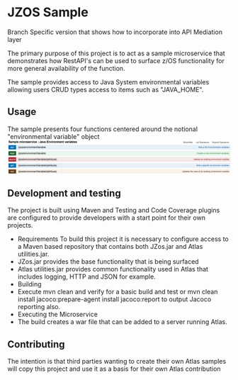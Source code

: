 # JZOS Sample

Branch Specific version that shows how to incorporate into API Mediation layer 

The primary purpose of this project is to act as a sample microservice that demonstrates how RestAPI's can be used to surface z/OS functionality for more general availability of the function.

The sample provides access to Java System environmental variables allowing users CRUD types access to items such as "JAVA_HOME".

## Usage
The sample presents four functions centered around the notional "environmental variable" object
![Image of swagger declariont](./swagger.png)

## Development and testing
The project is built using Maven and Testing and Code Coverage plugins are configured to provide developers with a start point for their own projects.

* Requirements
To build this project it is necessary to configure access to a Maven based repository that contains both JZos.jar and Atlas utilities.jar.
* JZos.jar provides the base functionality that is being surfaced
* Atlas utilities.jar provides common functionality used in Atlas that includes logging, HTTP and JSON for example.
* Building
* Execute mvn clean and verify for a basic build and test or mvn clean install jacoco:prepare-agent install jacoco:report to output Jacoco reporting also.
* Executing the Microservice
* The build creates a war file that can be added to a server running Atlas.

## Contributing
The intention is that third parties wanting to create their own Atlas samples will copy this project and use it as a basis for their own Atlas contribution
